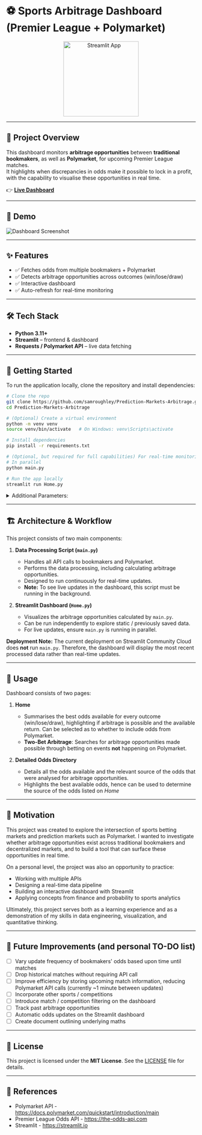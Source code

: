 # ⚽ Sports Arbitrage Dashboard (Premier League + Polymarket)

<div align="center">

<a href="https://prediction-markets-arbitrage.streamlit.app" target="_blank">
  <img src="https://static.streamlit.io/badges/streamlit_badge_black_white.svg" 
       alt="Streamlit App" 
       width="200"/>
</a>

</div>

---

## 📖 Project Overview

This dashboard monitors **arbitrage opportunities** between **traditional bookmakers**, as well as **Polymarket**, for upcoming Premier League matches.  
It highlights when discrepancies in odds make it possible to lock in a profit, with the capability to visualise these opportunities in real time.

👉 <a href="https://prediction-markets-arbitrage.streamlit.app" target="_blank">**Live Dashboard**</a>

---

## 📸 Demo

![Dashboard Screenshot](assets/dashboard.png)

---

## ✨ Features

- ✅ Fetches odds from multiple bookmakers + Polymarket  
- ✅ Detects arbitrage opportunities across outcomes (win/lose/draw)   
- ✅ Interactive dashboard
- ✅ Auto-refresh for real-time monitoring  

---

## 🛠 Tech Stack

- **Python 3.11+**  
- **Streamlit** – frontend & dashboard  
- **Requests / Polymarket API** – live data fetching   

---

## 🚀 Getting Started

To run the application locally, clone the repository and install dependencies:

```bash
# Clone the repo
git clone https://github.com/samroughley/Prediction-Markets-Arbitrage.git
cd Prediction-Markets-Arbitrage

# (Optional) Create a virtual environment
python -m venv venv
source venv/bin/activate   # On Windows: venv\Scripts\activate

# Install dependencies
pip install -r requirements.txt

# (Optional, but required for full capabilities) For real-time monitoring
# In parallel
python main.py

# Run the app locally
streamlit run Home.py
```

<details>
<summary>Additional Parameters:</summary>

- **Bookmakers' Update Frequency** - To stay within rate limits, `bookmakers_update_period` in `main.py` defines the minimum time period between calls to the API. Can be changed depending upon personal rate limit / account type.

</details>

---

## 🏗 Architecture & Workflow

This project consists of two main components:

1. **Data Processing Script (`main.py`)**
   - Handles all API calls to bookmakers and Polymarket.
   - Performs the data processing, including calculating arbitrage opportunities.
   - Designed to run continuously for real-time updates.
   - **Note:** To see live updates in the dashboard, this script must be running in the background.

2. **Streamlit Dashboard (`Home.py`)**
   - Visualizes the arbitrage opportunities calculated by `main.py`.
   - Can be run independently to explore static / previously saved data.
   - For live updates, ensure `main.py` is running in parallel.

**Deployment Note:** The current deployment on Streamlit Community Cloud does **not** run `main.py`. Therefore, the dashboard will display the most recent processed data rather than real-time updates.

---

## 📖 Usage

Dashboard consists of two pages:

1. **Home**
   - Summarises the best odds available for every outcome (win/lose/draw), highlighting if arbitrage is possible and the available return. Can be selected as to whether to include odds from Polymarket.
   - **Two-Bet Arbitrage**: Searches for arbitrage opportunities made possible through betting on events **not** happening on Polymarket.

2. **Detailed Odds Directory**
   - Details all the odds available and the relevant source of the odds that were analysed for arbitrage opportunities.
   - Highlights the best available odds, hence can be used to determine the source of the odds listed on *Home*

---

## 🎯 Motivation

This project was created to explore the intersection of sports betting markets and prediction markets such as Polymarket. I wanted to investigate whether arbitrage opportunities exist across traditional bookmakers and decentralized markets, and to build a tool that can surface these opportunities in real time.  

On a personal level, the project was also an opportunity to practice:
- Working with multiple APIs
- Designing a real-time data pipeline
- Building an interactive dashboard with Streamlit
- Applying concepts from finance and probability to sports analytics

Ultimately, this project serves both as a learning experience and as a demonstration of my skills in data engineering, visualization, and quantitative thinking.


---

## 📌 Future Improvements (and personal TO-DO list)

- [ ] Vary update frequency of bookmakers' odds based upon time until matches
- [ ] Drop historical matches without requiring API call
- [ ] Improve efficiency by storing upcoming match information, reducing Polymarket API calls (currently ~1 minute between updates)
- [ ] Incorporate other sports / competitions
- [ ] Introduce match / competition filtering on the dashboard
- [ ] Track past arbitrage opportunities
- [ ] Automatic odds updates on the Streamlit dashboard
- [ ] Create document outlining underlying maths
 
---

## 📜 License

This project is licensed under the **MIT License**. See the [LICENSE](LICENSE) file for details.

---

## 🔗 References

- Polymarket API - https://docs.polymarket.com/quickstart/introduction/main
- Premier League Odds API - https://the-odds-api.com
- Streamlit - https://streamlit.io
